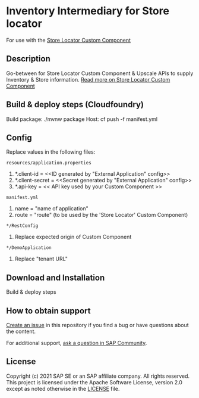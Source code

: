 # Inventory Intermediary for Store locator

For use with the [Store Locator Custom Component](https://github.com/SAP-samples/upscale-commerce-custom-component/tree/main/projects/store-locator)

## Description
Go-between for Store Locator Custom Component & Upscale APIs to supply Inventory & Store information. [Read more on Store Locator Custom Component](https://github.com/SAP-samples/upscale-commerce-custom-component/tree/main/projects/store-locator)

## Build & deploy steps (Cloudfoundry)

Build package:		./mvnw package
Host: 			cf push -f manifest.yml

## Config

Replace values in the following files: 

`resources/application.properties`
1) *.client-id = <<ID generated by "External Application" config>>
2) *.client-secret = <<Secret generated by "External Application" config>>
3) *.api-key = << API key used by your Custom Component >>

`manifest.yml`
1) name = "name of application"
2) route = "route" (to be used by the 'Store Locator' Custom Component)

`*/RestConfig`
1) Replace expected origin of Custom Component

`*/DemoApplication`
1) Replace "tenant URL"

## Download and Installation
Build & deploy steps

## How to obtain support

[Create an issue](https://github.com/SAP-samples/<repository-name>/issues) in this repository if you find a bug or have questions about the content.
 
For additional support, [ask a question in SAP Community](https://answers.sap.com/questions/ask.html).

## License
Copyright (c) 2021 SAP SE or an SAP affiliate company. All rights reserved. This project is licensed under the Apache Software License, version 2.0 except as noted otherwise in the [LICENSE](LICENSES/Apache-2.0.txt) file.
